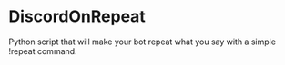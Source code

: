 # DiscordOnRepeat
Python script that will make your bot repeat what you say with a simple !repeat command.
